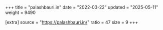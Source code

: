 +++
title = "palashbauri.in"
date = "2022-03-22"
updated = "2025-05-11"
weight = 9490

[extra]
source = "https://palashbauri.in/"
ratio = 47
size = 9
+++
